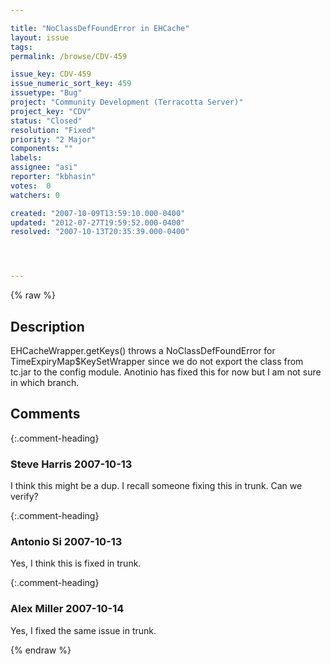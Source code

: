 ```yaml
---

title: "NoClassDefFoundError in EHCache"
layout: issue
tags: 
permalink: /browse/CDV-459

issue_key: CDV-459
issue_numeric_sort_key: 459
issuetype: "Bug"
project: "Community Development (Terracotta Server)"
project_key: "CDV"
status: "Closed"
resolution: "Fixed"
priority: "2 Major"
components: ""
labels: 
assignee: "asi"
reporter: "kbhasin"
votes:  0
watchers: 0

created: "2007-10-09T13:59:10.000-0400"
updated: "2012-07-27T19:59:52.000-0400"
resolved: "2007-10-13T20:35:39.000-0400"




---
```


{% raw %}

## Description

<div markdown="1" class="description">

EHCacheWrapper.getKeys() throws a NoClassDefFoundError for TimeExpiryMap$KeySetWrapper since we do not export the class from tc.jar to the config module. Anotinio has fixed this for now but I am not sure in which branch. 

</div>

## Comments


{:.comment-heading}
### **Steve Harris** <span class="date">2007-10-13</span>

<div markdown="1" class="comment">

I think this might be a dup. I recall someone fixing this in trunk. Can we verify?

</div>


{:.comment-heading}
### **Antonio Si** <span class="date">2007-10-13</span>

<div markdown="1" class="comment">

Yes, I think this is fixed in trunk.

</div>


{:.comment-heading}
### **Alex Miller** <span class="date">2007-10-14</span>

<div markdown="1" class="comment">

Yes, I fixed the same issue in trunk.

</div>



{% endraw %}
